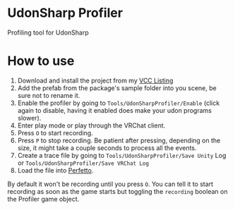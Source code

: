 # UdonSharp Profiler
Profiling tool for UdonSharp

# How to use
1. Download and install the project from my [VCC Listing](https://deltaneverused.github.io/VRChatPackages/)
2. Add the prefab from the package's sample folder into you scene, be sure not to rename it.
3. Enable the profiler by going to ``Tools/UdonSharpProfiler/Enable`` (click again to disable, having it enabled does make your udon programs slower).
4. Enter play mode or play through the VRChat client.
5. Press ``O`` to start recording.
6. Press ``P`` to stop recording. Be patient after pressing, depending on the size, it might take a couple seconds to process all the events.
7. Create a trace file by going to ``Tools/UdonSharpProfiler/Save Unity`` Log or ``Tools/UdonSharpProfiler/Save VRChat Log``
8. Load the file into [Perfetto](https://ui.perfetto.dev/).

By default it won't be recording until you press ``O``. You can tell it to start recording as soon as the game starts but toggling the ``recording`` boolean on the Profiler game object.
